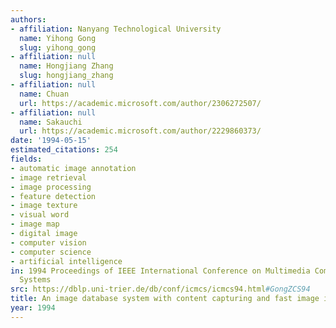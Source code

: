 ```yaml
---
authors:
- affiliation: Nanyang Technological University
  name: Yihong Gong
  slug: yihong_gong
- affiliation: null
  name: Hongjiang Zhang
  slug: hongjiang_zhang
- affiliation: null
  name: Chuan
  url: https://academic.microsoft.com/author/2306272507/
- affiliation: null
  name: Sakauchi
  url: https://academic.microsoft.com/author/2229860373/
date: '1994-05-15'
estimated_citations: 254
fields:
- automatic image annotation
- image retrieval
- image processing
- feature detection
- image texture
- visual word
- image map
- digital image
- computer vision
- computer science
- artificial intelligence
in: 1994 Proceedings of IEEE International Conference on Multimedia Computing and
  Systems
src: https://dblp.uni-trier.de/db/conf/icmcs/icmcs94.html#GongZCS94
title: An image database system with content capturing and fast image indexing abilities
year: 1994
---
```

